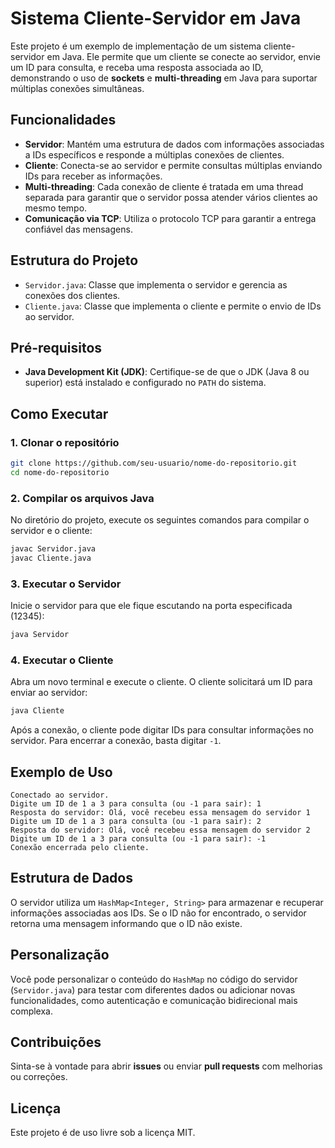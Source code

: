
# Sistema Cliente-Servidor em Java

Este projeto é um exemplo de implementação de um sistema cliente-servidor em Java. Ele permite que um cliente se conecte ao servidor, envie um ID para consulta, e receba uma resposta associada ao ID, demonstrando o uso de **sockets** e **multi-threading** em Java para suportar múltiplas conexões simultâneas.

## Funcionalidades

- **Servidor**: Mantém uma estrutura de dados com informações associadas a IDs específicos e responde a múltiplas conexões de clientes.
- **Cliente**: Conecta-se ao servidor e permite consultas múltiplas enviando IDs para receber as informações.
- **Multi-threading**: Cada conexão de cliente é tratada em uma thread separada para garantir que o servidor possa atender vários clientes ao mesmo tempo.
- **Comunicação via TCP**: Utiliza o protocolo TCP para garantir a entrega confiável das mensagens.

## Estrutura do Projeto

- `Servidor.java`: Classe que implementa o servidor e gerencia as conexões dos clientes.
- `Cliente.java`: Classe que implementa o cliente e permite o envio de IDs ao servidor.

## Pré-requisitos

- **Java Development Kit (JDK)**: Certifique-se de que o JDK (Java 8 ou superior) está instalado e configurado no `PATH` do sistema.

## Como Executar

### 1. Clonar o repositório

```bash
git clone https://github.com/seu-usuario/nome-do-repositorio.git
cd nome-do-repositorio
```

### 2. Compilar os arquivos Java

No diretório do projeto, execute os seguintes comandos para compilar o servidor e o cliente:

```bash
javac Servidor.java
javac Cliente.java
```

### 3. Executar o Servidor

Inicie o servidor para que ele fique escutando na porta especificada (12345):

```bash
java Servidor
```

### 4. Executar o Cliente

Abra um novo terminal e execute o cliente. O cliente solicitará um ID para enviar ao servidor:

```bash
java Cliente
```

Após a conexão, o cliente pode digitar IDs para consultar informações no servidor. Para encerrar a conexão, basta digitar `-1`.

## Exemplo de Uso

```plaintext
Conectado ao servidor.
Digite um ID de 1 a 3 para consulta (ou -1 para sair): 1
Resposta do servidor: Olá, você recebeu essa mensagem do servidor 1
Digite um ID de 1 a 3 para consulta (ou -1 para sair): 2
Resposta do servidor: Olá, você recebeu essa mensagem do servidor 2
Digite um ID de 1 a 3 para consulta (ou -1 para sair): -1
Conexão encerrada pelo cliente.
```

## Estrutura de Dados

O servidor utiliza um `HashMap<Integer, String>` para armazenar e recuperar informações associadas aos IDs. Se o ID não for encontrado, o servidor retorna uma mensagem informando que o ID não existe.

## Personalização

Você pode personalizar o conteúdo do `HashMap` no código do servidor (`Servidor.java`) para testar com diferentes dados ou adicionar novas funcionalidades, como autenticação e comunicação bidirecional mais complexa.

## Contribuições

Sinta-se à vontade para abrir **issues** ou enviar **pull requests** com melhorias ou correções.

## Licença

Este projeto é de uso livre sob a licença MIT.
